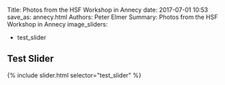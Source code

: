 Title: Photos from the HSF Workshop in Annecy
date: 2017-07-01 10:53
save_as: annecy.html
Authors: Peter Elmer
Summary: Photos from the HSF Workshop in Annecy
image_sliders:
  - test_slider

## Test Slider

{% include slider.html selector="test_slider" %}
